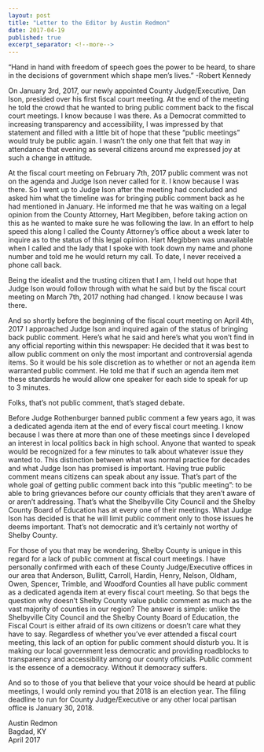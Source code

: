 ```yaml
---
layout: post
title: "Letter to the Editor by Austin Redmon"
date: 2017-04-19
published: true
excerpt_separator: <!--more-->
---
```


“Hand in hand with freedom of speech goes the power to be heard, to share in the decisions of government which shape men’s lives.” -Robert Kennedy

<!--more-->

On January 3rd, 2017, our newly appointed County Judge/Executive, Dan Ison, presided over his first fiscal court meeting.  At the end of the meeting he told the crowd that he wanted to bring public comment back to the fiscal court meetings.  I know because I was there.  As a Democrat committed to increasing transparency and accessibility, I was impressed by that statement and filled with a little bit of hope that these “public meetings” would truly be public again.  I wasn’t the only one that felt that way in attendance that evening as several citizens around me expressed joy at such a change in attitude.

At the fiscal court meeting on February 7th, 2017 public comment was not on the agenda and Judge Ison never called for it.  I know because I was there.  So I went up to Judge Ison after the meeting had concluded and asked him what the timeline was for bringing public comment back as he had mentioned in January.  He informed me that he was waiting on a legal opinion from the County Attorney, Hart Megibben, before taking action on this as he wanted to make sure he was following the law.  In an effort to help speed this along I called the County Attorney’s office about a week later to inquire as to the status of this legal opinion.  Hart Megibben was unavailable when I called and the lady that I spoke with took down my name and phone number and told me he would return my call.  To date, I never received a phone call back.

Being the idealist and the trusting citizen that I am, I held out hope that Judge Ison would follow through with what he said but by the fiscal court meeting on March 7th, 2017 nothing had changed.  I know because I was there.

And so shortly before the beginning of the fiscal court meeting on April 4th, 2017 I approached Judge Ison and inquired again of the status of bringing back public comment.  Here’s what he said and here’s what you won’t find in any official reporting within this newspaper:  He decided that it was best to allow public comment on only the most important and controversial agenda items.  So it would be his sole discretion as to whether or not an agenda item warranted public comment.  He told me that if such an agenda item met these standards he would allow one speaker for each side to speak for up to 3 minutes.   

Folks, that’s not public comment, that’s staged debate.  

Before Judge Rothenburger banned public comment a few years ago, it was a dedicated agenda item at the end of every fiscal court meeting.  I know because I was there at more than one of these meetings since I developed an interest in local politics back in high school.  Anyone that wanted to speak would be recognized for a few minutes to talk about whatever issue they wanted to.  This distinction between what was normal practice for decades and what Judge Ison has promised is important.  Having true public comment means citizens can speak about any issue.  That’s part of the whole goal of getting public comment back into this “public meeting”: to be able to bring grievances before our county officials that they aren’t aware of or aren’t addressing.  That’s what the Shelbyville City Council and the Shelby County Board of Education has at every one of their meetings.  What Judge Ison has decided is that he will limit public comment only to those issues he deems important.  That’s not democratic and it’s certainly not worthy of Shelby County.  

For those of you that may be wondering, Shelby County is unique in this regard for a lack of public comment at fiscal court meetings.  I have personally confirmed with each of these County Judge/Executive offices in our area that Anderson, Bullitt, Carroll, Hardin, Henry, Nelson, Oldham, Owen, Spencer, Trimble, and Woodford Counties all have public comment as a dedicated agenda item at every fiscal court meeting.  So that begs the question why doesn’t Shelby County value public comment as much as the vast majority of counties in our region?  The answer is simple: unlike the Shelbyville City Council and the Shelby County Board of Education, the Fiscal Court is either afraid of its own citizens or doesn’t care what they have to say.  Regardless of whether you’ve ever attended a fiscal court meeting, this lack of an option for public comment should disturb you.  It is making our local government less democratic and providing roadblocks to transparency and accessibility among our county officials.  Public comment is the essence of a democracy.  Without it democracy suffers.

And so to those of you that believe that your voice should be heard at public meetings, I would only remind you that 2018 is an election year.  The filing deadline to run for County Judge/Executive or any other local partisan office is January 30, 2018.  

Austin Redmon  
Bagdad, KY  
April 2017
